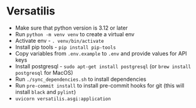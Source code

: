 # Versatilis

* Make sure that python version is 3.12 or later
* Run ```python -m venv venv``` to create a virtual env
* Activate env - ```. venv/bin/activate```
* Install pip tools - ```pip install pip-tools```
* Copy variables from `.env.example` to `.env` and provide values for API keys
* Install postgresql - ```sudo apt-get install postgresql``` (or ```brew install postgresql``` for MacOS)
* Run ```./sync_dependencies.sh``` to install dependencies
* Run ```pre-commit install``` to install pre-commit hooks for git (this will install `black` and `pylint`)
* ```uvicorn versatilis.asgi:application```
